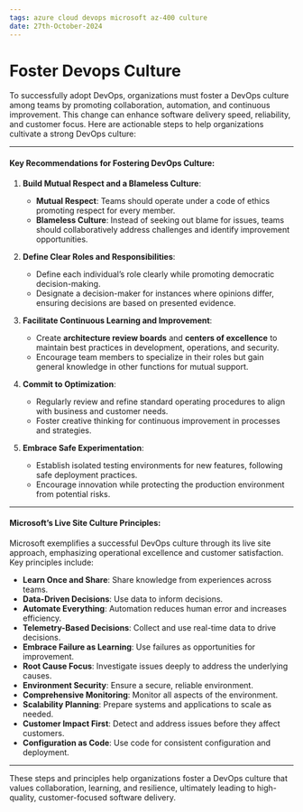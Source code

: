 ```yaml
---
tags: azure cloud devops microsoft az-400 culture
date: 27th-October-2024
---
```


# Foster Devops Culture

To successfully adopt DevOps, organizations must foster a DevOps culture among teams by promoting collaboration, automation, and continuous improvement. This change can enhance software delivery speed, reliability, and customer focus. Here are actionable steps to help organizations cultivate a strong DevOps culture:

---

#### Key Recommendations for Fostering DevOps Culture:

1. **Build Mutual Respect and a Blameless Culture**:
    
    - **Mutual Respect**: Teams should operate under a code of ethics promoting respect for every member.
    - **Blameless Culture**: Instead of seeking out blame for issues, teams should collaboratively address challenges and identify improvement opportunities.
2. **Define Clear Roles and Responsibilities**:
    
    - Define each individual’s role clearly while promoting democratic decision-making.
    - Designate a decision-maker for instances where opinions differ, ensuring decisions are based on presented evidence.
3. **Facilitate Continuous Learning and Improvement**:
    
    - Create **architecture review boards** and **centers of excellence** to maintain best practices in development, operations, and security.
    - Encourage team members to specialize in their roles but gain general knowledge in other functions for mutual support.
4. **Commit to Optimization**:
    
    - Regularly review and refine standard operating procedures to align with business and customer needs.
    - Foster creative thinking for continuous improvement in processes and strategies.
5. **Embrace Safe Experimentation**:
    
    - Establish isolated testing environments for new features, following safe deployment practices.
    - Encourage innovation while protecting the production environment from potential risks.

---

#### Microsoft’s Live Site Culture Principles:

Microsoft exemplifies a successful DevOps culture through its live site approach, emphasizing operational excellence and customer satisfaction. Key principles include:

- **Learn Once and Share**: Share knowledge from experiences across teams.
- **Data-Driven Decisions**: Use data to inform decisions.
- **Automate Everything**: Automation reduces human error and increases efficiency.
- **Telemetry-Based Decisions**: Collect and use real-time data to drive decisions.
- **Embrace Failure as Learning**: Use failures as opportunities for improvement.
- **Root Cause Focus**: Investigate issues deeply to address the underlying causes.
- **Environment Security**: Ensure a secure, reliable environment.
- **Comprehensive Monitoring**: Monitor all aspects of the environment.
- **Scalability Planning**: Prepare systems and applications to scale as needed.
- **Customer Impact First**: Detect and address issues before they affect customers.
- **Configuration as Code**: Use code for consistent configuration and deployment.

---

These steps and principles help organizations foster a DevOps culture that values collaboration, learning, and resilience, ultimately leading to high-quality, customer-focused software delivery.